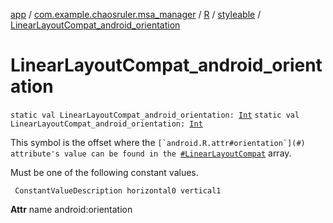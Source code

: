 [app](../../../index.md) / [com.example.chaosruler.msa_manager](../../index.md) / [R](../index.md) / [styleable](index.md) / [LinearLayoutCompat_android_orientation](.)

# LinearLayoutCompat_android_orientation

`static val LinearLayoutCompat_android_orientation: `[`Int`](https://kotlinlang.org/api/latest/jvm/stdlib/kotlin/-int/index.html)
`static val LinearLayoutCompat_android_orientation: `[`Int`](https://kotlinlang.org/api/latest/jvm/stdlib/kotlin/-int/index.html)

This symbol is the offset where the ``[`android.R.attr#orientation`](#) attribute's value can be found in the ``[`#LinearLayoutCompat`](-linear-layout-compat.md) array.

Must be one of the following constant values.

     ConstantValueDescription horizontal0 vertical1

**Attr**
name android:orientation

